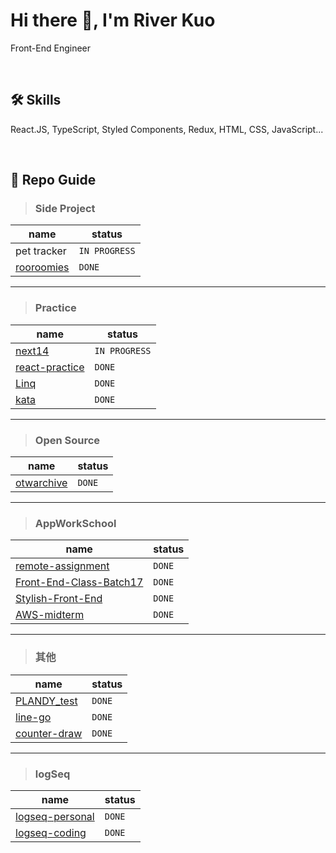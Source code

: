 # Hi there 👋, I'm River Kuo
Front-End Engineer

<br/>

🛠 Skills
---
React.JS, TypeScript, Styled Components, Redux, HTML, CSS, JavaScript...

<br/>

📁 Repo Guide
---
> ### Side Project

| name  | status |
| ----- | -------- |
| pet tracker | `IN PROGRESS` |
| [rooroomies](https://github.com/riverkuo/rooroomies) | `DONE` |

---

> ### Practice

| name  | status |
| ----- | -------- |
| [next14](https://github.com/riverkuo/next14) | `IN PROGRESS` |
| [react-practice](https://github.com/riverkuo/react-practice) | `DONE` |
| [Linq](https://github.com/riverkuo/Linq) | `DONE` |
| [kata](https://github.com/riverkuo/kata) | `DONE` |

---

> ### Open Source

| name  | status |
| ----- | -------- |
| [otwarchive](https://github.com/riverkuo/otwarchive) | `DONE` |

---

> ### AppWorkSchool

| name  | status |
| ----- | -------- |
| [remote-assignment](https://github.com/riverkuo/remote-assignment) | `DONE` |
| [Front-End-Class-Batch17](https://github.com/riverkuo/Front-End-Class-Batch17) | `DONE` |
| [Stylish-Front-End](https://github.com/riverkuo/Stylish-Front-End) | `DONE` |
| [AWS-midterm](https://github.com/riverkuo/AWS-midterm) | `DONE` |

---

> ### 其他

| name  | status |
| ----- | -------- |
| [PLANDY_test](https://github.com/riverkuo/PLANDY_test) | `DONE` |
| [line-go](https://github.com/riverkuo/line-go) | `DONE` |
| [counter-draw](https://github.com/riverkuo/counter-draw) | `DONE` |

---

> ### logSeq

| name  | status |
| ----- | -------- |
| [logseq-personal](https://github.com/riverkuo/logseq-personal) | `DONE` |
| [logseq-coding](https://github.com/riverkuo/logseq-coding) | `DONE` |

